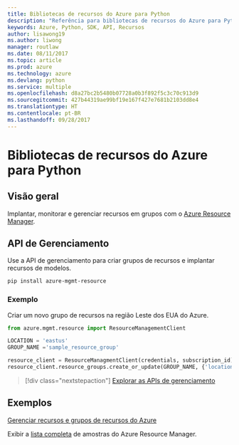 ```yaml
---
title: Bibliotecas de recursos do Azure para Python
description: "Referência para bibliotecas de recursos do Azure para Python"
keywords: Azure, Python, SDK, API, Recursos
author: lisawong19
ms.author: liwong
manager: routlaw
ms.date: 08/11/2017
ms.topic: article
ms.prod: azure
ms.technology: azure
ms.devlang: python
ms.service: multiple
ms.openlocfilehash: d8a27bc2b5480b07728a0b3f892f5c3c70c913d9
ms.sourcegitcommit: 427b44319ae99bf19e167f427e7681b2103dd8e4
ms.translationtype: HT
ms.contentlocale: pt-BR
ms.lasthandoff: 09/28/2017
---
```

# <a name="azure-resources-libraries-for-python"></a>Bibliotecas de recursos do Azure para Python

## <a name="overview"></a>Visão geral 
Implantar, monitorar e gerenciar recursos em grupos com o [Azure Resource Manager](https://docs.microsoft.com/en-us/azure/azure-resource-manager/resource-group-overview).

## <a name="management-api"></a>API de Gerenciamento
Use a API de gerenciamento para criar grupos de recursos e implantar recursos de modelos.

```bash
pip install azure-mgmt-resource
```
### <a name="example"></a>Exemplo 
Criar um novo grupo de recursos na região Leste dos EUA do Azure.

```python
from azure.mgmt.resource import ResourceManagementClient

LOCATION = 'eastus'
GROUP_NAME ='sample_resource_group'

resource_client = ResourceManagmentClient(credentials, subscription_id)
resource_client.resource_groups.create_or_update(GROUP_NAME, {'location': LOCATION})
```

> [!div class="nextstepaction"]
> [Explorar as APIs de gerenciamento](/python/api/overview/azure/azure.mgmt.resource)

## <a name="samples"></a>Exemplos
[Gerenciar recursos e grupos de recursos do Azure](https://github.com/Azure-Samples/resource-manager-python-resources-and-groups)

Exibir a [lista completa](https://azure.microsoft.com/resources/samples/?platform=python&term=resource) de amostras do Azure Resource Manager.
